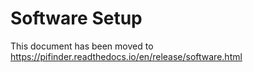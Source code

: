 # Software Setup

This document has been moved to https://pifinder.readthedocs.io/en/release/software.html


